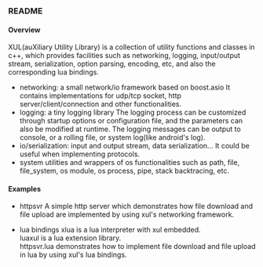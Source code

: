 ### README

#### Overview
XUL(auXiliary Utility Library) is a collection of utility functions and classes in c++, which provides facilities such as networking, logging, input/output stream, serialization, option parsing, encoding, etc, and also the corresponding lua bindings.
* networking: a small network/io framework based on boost.asio
It contains implementations for udp/tcp socket, http server/client/connection and other functionalities.
* logging: a tiny logging library
The logging process can be customized through startup options or configuration file, and the parameters can also be modified at runtime. The logging messages can be output to console, or a rolling file, or system log(like android's log).
* io/serialization: input and output stream, data serialization...
It could be useful when implementing protocols.
* system utilities and wrappers of os functionalities such as path, file, file_system, os module, os process, pipe, stack backtracing, etc.

#### Examples
* httpsvr
A simple http server which demonstrates how file download and file upload are implemented by using xul's networking framework.

* lua bindings
xlua is a lua interpreter with xul embedded.<br>
luaxul is a lua extension library.<br>
httpsvr.lua demonstrates how to implement file download and file upload in lua by using xul's lua bindings.<br>
